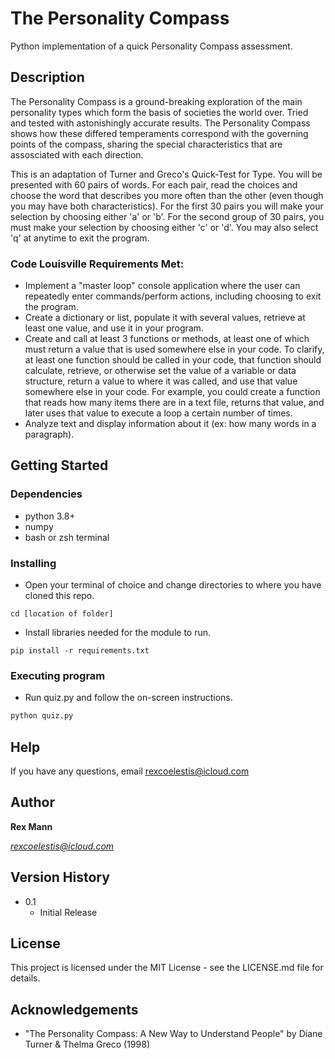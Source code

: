 # The Personality Compass

Python implementation of a quick Personality Compass assessment.

## Description

The Personality Compass is a ground-breaking exploration of the main personality types which form the basis of societies the world over.  Tried and tested with astonishingly accurate results.  The Personality Compass shows how these differed temperaments correspond with the governing points of the compass, sharing the special characteristics that are assosciated with each direction.

This is an adaptation of Turner and Greco's Quick-Test for Type.  You will be presented with 60 pairs of words.  For each pair, read the choices and choose the word that describes you more often than the other (even though you may have both characteristics).  For the first 30 pairs you will make your selection by choosing either 'a' or 'b'.  For the second group of 30 pairs, you must make your selection by choosing either 'c' or 'd'.  You may also select 'q' at anytime to exit the program.

### Code Louisville Requirements Met:

* Implement a "master loop" console application where the user can repeatedly enter commands/perform actions, including choosing to exit the program.
* Create a dictionary or list, populate it with several values, retrieve at least one value, and use it in your program.
* Create and call at least 3 functions or methods, at least one of which must return a value that is used somewhere else in your code. To clarify, at least one function should be called in your code, that function should calculate, retrieve, or otherwise set the value of a variable or data structure, return a value to where it was called, and use that value somewhere else in your code. For example, you could create a function that reads how many items there are in a text file, returns that value, and later uses that value to execute a loop a certain number of times.
* Analyze text and display information about it (ex: how many words in a paragraph).

## Getting Started

### Dependencies

* python 3.8+
* numpy
* bash or zsh terminal

### Installing

* Open your terminal of choice and change directories to where you have cloned this repo.

```
cd [location of folder]
```

* Install libraries needed for the module to run.

```
pip install -r requirements.txt
```

### Executing program

* Run quiz.py and follow the on-screen instructions.

```python
python quiz.py
```

## Help

If you have any questions, email [rexcoelestis@icloud.com](mailto:rexcoelestis@icloud.com)

## Author

**Rex Mann**

*[rexcoelestis@icloud.com](mailto:rexcoelestis@icloud.com)*

## Version History

* 0.1
  * Initial Release

## License

This project is licensed under the MIT License - see the LICENSE.md file for details.

## Acknowledgements

* "The Personality Compass: A New Way to Understand People" by Diane Turner & Thelma Greco (1998)

